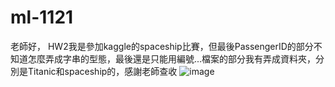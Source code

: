 # ml-1121

老師好，
HW2我是參加kaggle的spaceship比賽，但最後PassengerID的部分不知道怎麼弄成字串的型態，最後還是只能用編號...檔案的部分我有弄成資料夾，分別是Titanic和spaceship的，感謝老師查收
![image](https://github.com/0212Jerry/ml-1121/assets/113414066/1c193275-01ac-43b4-b57a-1bc752cf942f)

